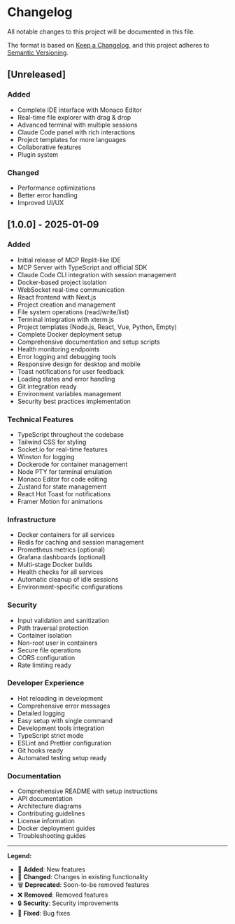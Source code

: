 # Changelog

All notable changes to this project will be documented in this file.

The format is based on [Keep a Changelog](https://keepachangelog.com/en/1.0.0/),
and this project adheres to [Semantic Versioning](https://semver.org/spec/v2.0.0.html).

## [Unreleased]

### Added
- Complete IDE interface with Monaco Editor
- Real-time file explorer with drag & drop
- Advanced terminal with multiple sessions
- Claude Code panel with rich interactions
- Project templates for more languages
- Collaborative features
- Plugin system

### Changed
- Performance optimizations
- Better error handling
- Improved UI/UX

## [1.0.0] - 2025-01-09

### Added
- Initial release of MCP Replit-like IDE
- MCP Server with TypeScript and official SDK
- Claude Code CLI integration with session management
- Docker-based project isolation
- WebSocket real-time communication
- React frontend with Next.js
- Project creation and management
- File system operations (read/write/list)
- Terminal integration with xterm.js
- Project templates (Node.js, React, Vue, Python, Empty)
- Complete Docker deployment setup
- Comprehensive documentation and setup scripts
- Health monitoring endpoints
- Error logging and debugging tools
- Responsive design for desktop and mobile
- Toast notifications for user feedback
- Loading states and error handling
- Git integration ready
- Environment variables management
- Security best practices implementation

### Technical Features
- TypeScript throughout the codebase
- Tailwind CSS for styling
- Socket.io for real-time features
- Winston for logging
- Dockerode for container management
- Node PTY for terminal emulation
- Monaco Editor for code editing
- Zustand for state management
- React Hot Toast for notifications
- Framer Motion for animations

### Infrastructure
- Docker containers for all services
- Redis for caching and session management
- Prometheus metrics (optional)
- Grafana dashboards (optional)
- Multi-stage Docker builds
- Health checks for all services
- Automatic cleanup of idle sessions
- Environment-specific configurations

### Security
- Input validation and sanitization
- Path traversal protection
- Container isolation
- Non-root user in containers
- Secure file operations
- CORS configuration
- Rate limiting ready

### Developer Experience
- Hot reloading in development
- Comprehensive error messages
- Detailed logging
- Easy setup with single command
- Development tools integration
- TypeScript strict mode
- ESLint and Prettier configuration
- Git hooks ready
- Automated testing setup ready

### Documentation
- Comprehensive README with setup instructions
- API documentation
- Architecture diagrams
- Contributing guidelines
- License information
- Docker deployment guides
- Troubleshooting guides

---

**Legend:**
- 🎉 **Added**: New features
- 🔧 **Changed**: Changes in existing functionality
- 🗑️ **Deprecated**: Soon-to-be removed features
- ❌ **Removed**: Removed features
- 🔒 **Security**: Security improvements
- 🐛 **Fixed**: Bug fixes